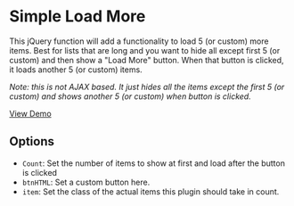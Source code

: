# Simple Load More
This jQuery function will add a functionality to load 5 (or custom) more items. Best for lists that are long and you want to hide all except first 5 (or custom) and then show a "Load More" button. When that button is clicked, it loads another 5 (or custom) items.

*Note: this is not AJAX based. It just hides all the items except the first 5 (or custom) and shows another 5 (or custom) when button is clicked.*

[View Demo](https://zeshanshani.github.io/simple-load-more/demo.html)

## Options

* `Count`: Set the number of items to show at first and load after the button is clicked
* `btnHTML`: Set a custom button here.
* `item`: Set the class of the actual items this plugin should take in count.
